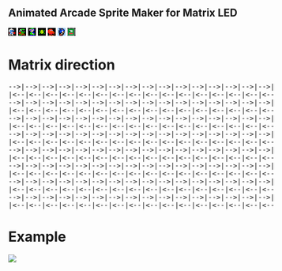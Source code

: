 ## Animated Arcade Sprite Maker for Matrix LED 


<img src="https://raw.githubusercontent.com/djmason9/pixelMatrixMaker/main/DigDug01.png"/>
<img src="https://raw.githubusercontent.com/djmason9/pixelMatrixMaker/main/DigDugMonster01.png"/>
<img src="https://raw.githubusercontent.com/djmason9/pixelMatrixMaker/main/DonkeyMario01.png"/>
<img src="https://raw.githubusercontent.com/djmason9/pixelMatrixMaker/main/Frogger01.png"/>
<img src="https://raw.githubusercontent.com/djmason9/pixelMatrixMaker/main/Qbert01.png"/>
<img src="https://raw.githubusercontent.com/djmason9/pixelMatrixMaker/main/Sonic01.png"/>
<img src="https://raw.githubusercontent.com/djmason9/pixelMatrixMaker/main/Monster01.png"/>

#
 
# Matrix direction
<pre style="width:550px">
-->|-->|-->|-->|-->|-->|-->|-->|-->|-->|-->|-->|-->|-->|-->|-->|
|<--|<--|<--|<--|<--|<--|<--|<--|<--|<--|<--|<--|<--|<--|<--|<--
-->|-->|-->|-->|-->|-->|-->|-->|-->|-->|-->|-->|-->|-->|-->|-->|
|<--|<--|<--|<--|<--|<--|<--|<--|<--|<--|<--|<--|<--|<--|<--|<--
-->|-->|-->|-->|-->|-->|-->|-->|-->|-->|-->|-->|-->|-->|-->|-->|
|<--|<--|<--|<--|<--|<--|<--|<--|<--|<--|<--|<--|<--|<--|<--|<--
-->|-->|-->|-->|-->|-->|-->|-->|-->|-->|-->|-->|-->|-->|-->|-->|
|<--|<--|<--|<--|<--|<--|<--|<--|<--|<--|<--|<--|<--|<--|<--|<--
-->|-->|-->|-->|-->|-->|-->|-->|-->|-->|-->|-->|-->|-->|-->|-->|
|<--|<--|<--|<--|<--|<--|<--|<--|<--|<--|<--|<--|<--|<--|<--|<--
-->|-->|-->|-->|-->|-->|-->|-->|-->|-->|-->|-->|-->|-->|-->|-->|
|<--|<--|<--|<--|<--|<--|<--|<--|<--|<--|<--|<--|<--|<--|<--|<--
-->|-->|-->|-->|-->|-->|-->|-->|-->|-->|-->|-->|-->|-->|-->|-->|
|<--|<--|<--|<--|<--|<--|<--|<--|<--|<--|<--|<--|<--|<--|<--|<--
-->|-->|-->|-->|-->|-->|-->|-->|-->|-->|-->|-->|-->|-->|-->|-->|
|<--|<--|<--|<--|<--|<--|<--|<--|<--|<--|<--|<--|<--|<--|<--|<--
</pre>

# Example
<img src="https://bitcows.com/wp-content/uploads/2019/10/alexa-e1570468072869-768x1034.jpg" width="400"/>